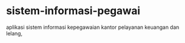 # sistem-informasi-pegawai
aplikasi sistem informasi kepegawaian kantor pelayanan keuangan dan lelang,
